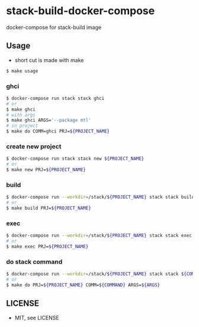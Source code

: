 # stack-build-docker-compose
docker-compose for stack-build image

## Usage
* short cut is made with make
```sh
$ make usage
```
### ghci
```sh
$ docker-compose run stack stack ghci
# or
$ make ghci
# with args
$ make ghci ARGS='--package mtl'
# in project
$ make do COMM=ghci PRJ=${PROJECT_NAME}
```
### create new project
```sh
$ docker-compose run stack stack new ${PROJECT_NAME}
# or 
$ make new PRJ=${PROJECT_NAME}
```
### build
```sh
$ docker-compose run --workdir=/stack/${PROJECT_NAME} stack stack build
# or
$ make build PRJ=${PROJECT_NAME}
```
### exec
```sh
$ docker-compose run --workdir=/stack/${PROJECT_NAME} stack stack exec ${PROJECT_NAME}-exe
# or
$ make exec PRJ=${PROJECT_NAME}
```
### do stack command
```sh
$ docker-compose run --workdir=/stack/${PROJECT_NAME} stack stack ${COMMAND} ${ARGS}
# or
$ make do PRJ=${PROJECT_NAME} COMM=${COMMAND} ARGS=${ARGS}
```
## LICENSE
* MIT, see LICENSE
